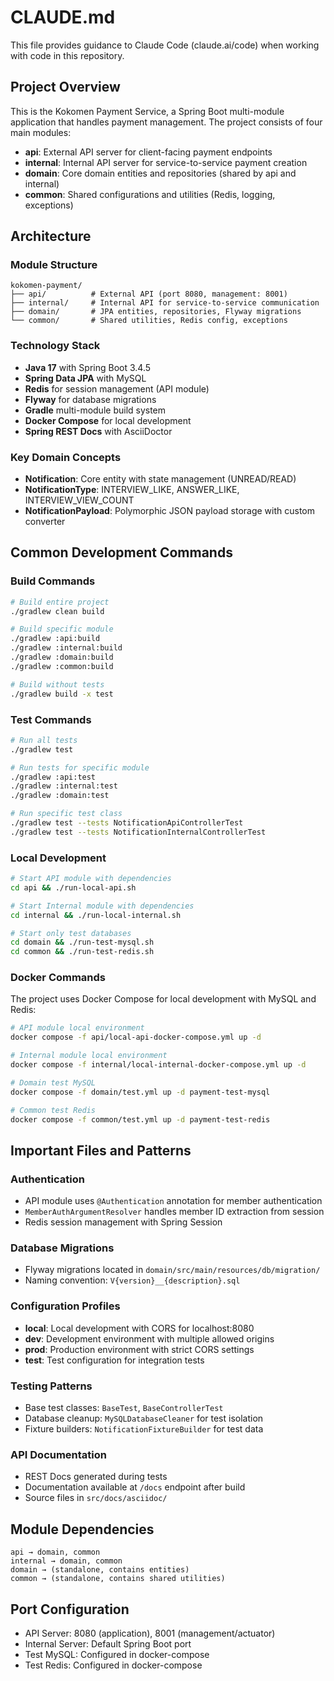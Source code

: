 # CLAUDE.md

This file provides guidance to Claude Code (claude.ai/code) when working with code in this repository.

## Project Overview

This is the Kokomen Payment Service, a Spring Boot multi-module application that handles payment management. The project consists of four main modules:

- **api**: External API server for client-facing payment endpoints
- **internal**: Internal API server for service-to-service payment creation
- **domain**: Core domain entities and repositories (shared by api and internal)
- **common**: Shared configurations and utilities (Redis, logging, exceptions)

## Architecture

### Module Structure
```
kokomen-payment/
├── api/          # External API (port 8080, management: 8001)
├── internal/     # Internal API for service-to-service communication
├── domain/       # JPA entities, repositories, Flyway migrations
└── common/       # Shared utilities, Redis config, exceptions
```

### Technology Stack
- **Java 17** with Spring Boot 3.4.5
- **Spring Data JPA** with MySQL
- **Redis** for session management (API module)
- **Flyway** for database migrations
- **Gradle** multi-module build system
- **Docker Compose** for local development
- **Spring REST Docs** with AsciiDoctor

### Key Domain Concepts
- **Notification**: Core entity with state management (UNREAD/READ)
- **NotificationType**: INTERVIEW_LIKE, ANSWER_LIKE, INTERVIEW_VIEW_COUNT
- **NotificationPayload**: Polymorphic JSON payload storage with custom converter

## Common Development Commands

### Build Commands
```bash
# Build entire project
./gradlew clean build

# Build specific module
./gradlew :api:build
./gradlew :internal:build
./gradlew :domain:build
./gradlew :common:build

# Build without tests
./gradlew build -x test
```

### Test Commands
```bash
# Run all tests
./gradlew test

# Run tests for specific module
./gradlew :api:test
./gradlew :internal:test
./gradlew :domain:test

# Run specific test class
./gradlew test --tests NotificationApiControllerTest
./gradlew test --tests NotificationInternalControllerTest
```

### Local Development
```bash
# Start API module with dependencies
cd api && ./run-local-api.sh

# Start Internal module with dependencies
cd internal && ./run-local-internal.sh

# Start only test databases
cd domain && ./run-test-mysql.sh
cd common && ./run-test-redis.sh
```

### Docker Commands
The project uses Docker Compose for local development with MySQL and Redis:
```bash
# API module local environment
docker compose -f api/local-api-docker-compose.yml up -d

# Internal module local environment
docker compose -f internal/local-internal-docker-compose.yml up -d

# Domain test MySQL
docker compose -f domain/test.yml up -d payment-test-mysql

# Common test Redis
docker compose -f common/test.yml up -d payment-test-redis
```

## Important Files and Patterns

### Authentication
- API module uses `@Authentication` annotation for member authentication
- `MemberAuthArgumentResolver` handles member ID extraction from session
- Redis session management with Spring Session

### Database Migrations
- Flyway migrations located in `domain/src/main/resources/db/migration/`
- Naming convention: `V{version}__{description}.sql`

### Configuration Profiles
- **local**: Local development with CORS for localhost:8080
- **dev**: Development environment with multiple allowed origins
- **prod**: Production environment with strict CORS settings
- **test**: Test configuration for integration tests

### Testing Patterns
- Base test classes: `BaseTest`, `BaseControllerTest`
- Database cleanup: `MySQLDatabaseCleaner` for test isolation
- Fixture builders: `NotificationFixtureBuilder` for test data

### API Documentation
- REST Docs generated during tests
- Documentation available at `/docs` endpoint after build
- Source files in `src/docs/asciidoc/`

## Module Dependencies
```
api → domain, common
internal → domain, common
domain → (standalone, contains entities)
common → (standalone, contains shared utilities)
```

## Port Configuration
- API Server: 8080 (application), 8001 (management/actuator)
- Internal Server: Default Spring Boot port
- Test MySQL: Configured in docker-compose
- Test Redis: Configured in docker-compose

